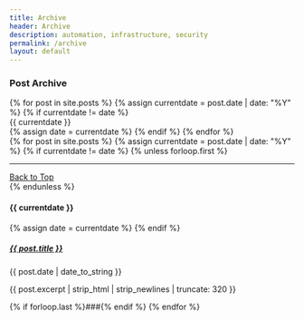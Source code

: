 ```yaml
---
title: Archive
header: Archive
description: automation, infrastructure, security
permalink: /archive
layout: default
---
```


### Post Archive

<div class="container text-center">
  <div class="row justify-content-sm-center row-cols-3">
  {% for post in site.posts %}
  {% assign currentdate = post.date | date: "%Y" %}
  {% if currentdate != date %}
    <div class="bg-light border-bottom" id="y{{currentdate}}">{{ currentdate }}</div>
  {% assign date = currentdate %} 
  {% endif %}
  {% endfor %}
  </div>
</div>

<div class="col-md-12">
{% for post in site.posts %}
  {% assign currentdate = post.date | date: "%Y" %}
  {% if currentdate != date %}
    {% unless forloop.first %}
    <hr/>
    <div class="d-flex justify-content-end fs-6"><a href="{{ page.url }}/#logo" class="text-uppercase fs-6 text-dark text-decoration-none">Back to Top</a></div>
    {% endunless %}
    <p class="mb-auto px-1"><h4>{{ currentdate }}</h4></p>
    {% assign date = currentdate %}
  {% endif %}
  <a href="{{ post.url }}" class="text-dark text-decoration-none mb-auto ps-1 pt-1"><h5>{{ post.title }}</h5></a>
  <p class="mb-auto px-1">{{ post.date | date_to_string }}</p>
  <p class="mb-auto px-1">{{ post.excerpt | strip_html | strip_newlines | truncate: 320 }}</p>
  {% if forloop.last %}###{% endif %}
{% endfor %}
</div>